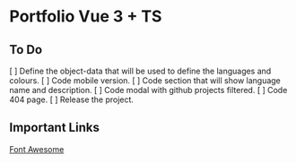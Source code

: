 # Portfolio Vue 3 + TS

## To Do
[ ] Define the object-data that will be used to define the languages and colours.
[ ] Code mobile version.
[ ] Code section that will show language name and description.
[ ] Code modal with github projects filtered.
[ ] Code 404 page.
[ ] Release the project.

## Important Links
[Font Awesome](https://fontawesome.com/icons)
